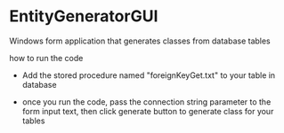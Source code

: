 # EntityGeneratorGUI
Windows form application that generates classes from database tables

how to run the code

* Add the stored procedure named "foreignKeyGet.txt" to your table in database

* once you run the code, pass the connection string parameter to the form input text, then click generate button
to generate class for your tables

